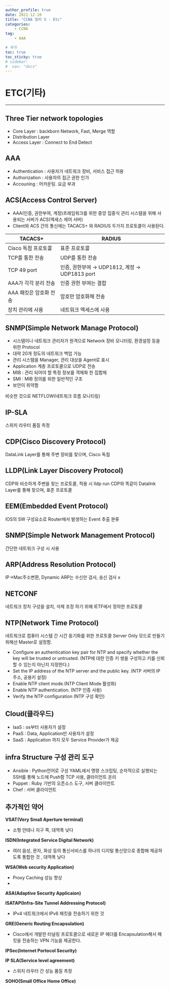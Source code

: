 ```yaml
---
author_profile: true
date: 2021-12-10
title: "CCNA 정리 5 - Etc"
categories: 
    - CCNA
tag: 
    - AAA

# 목차
toc: true  
toc_sticky: true 
# sidebar:
#  nav: "docs"
---
```


# ETC(기타)
---

## Three Tier network topologies

- Core Layer : backborn Network, Fast, Merge 역할
- Distribution Layer 
- Access Layer : Connect to End Detect


## AAA

- Authentication : 사용자가 네트워크 장비, 서비스 접근 허용
- Authorization : 사용자의 접근 권한 인가
- Accouning : 어카운팅. 요금 부과

## ACS(Access Control Server)

- AAA(인증, 권한부여, 계정)프레임워크를 위한 중앙 집중식 관리 시스템을 위해 사용되는 서버가 ACS(엑세스 제어 서버)
- Client와 ACS 간의 통신에는 TACACS+ 와 RADIUS 두가지 프로토콜이 사용된다.

|TACACS+|RADIUS|
|-|-|
|Cisco 독점 프로토콜|표준 프로토콜|
|TCP를 통한 전송|UDP를 통한 전송|
|TCP 49 port|인증, 권한부여 → UDP1812, 계정 → UDP1813 port|
|AAA가 각각 분리 전송|인증 권한 부여는 결합|
|AAA 패킷은 암호화 전송|암호만 암호화해 전송|
|장치 관리에 사용|네트워크 엑세스에 사용|



## SNMP(Simple Network Manage Protocol)

- 시스템이나 네트워크 관리자가 원격으로 Network 장비 모니터링, 환경설정 등을 위한 Protocol
- 대략 20개 정도의 네트워크 백업 가능
- 관리 시스템을 Manager, 관리 대상을 Agent로 표시
- Application 계층 프로토콜으로 UDP로 전송
- MIB : 관리 되어야 할 특정 정보를 객체화 한 집합체
- SMI : MIB 정의를 위한 일반적인 구조
- 보안이 취약함

비슷한 것으로 NETFLOW(네트워크 흐름 모니티링)

## IP-SLA 
스위치 라우터 품질 측정

## CDP(Cisco Discovery Protocol)
DataLink Layer를 통해 주변 장비를 찾으며, Cisco 독점

## LLDP(Link Layer Discovery Protocol)
CDP와 비슷하게 주변을 찾는 프로토콜, 적용 시 lldp run
CDP와 똑같이 Datalink Layer를 통해 찾으며, 표준 프로토콜

## EEM(Embedded Event Protocol)	
IOS의 SW 구성요소로 Router에서 발생하는 Event 추출 분류

## SNMP(Simple Network Management Protocol)	
간단한 네트워크 구성 시 사용

## ARP(Address Resolution Protocol)
IP→Mac주소변환, Dynamic ARP는 수신만 검사, 송신 검사 x

## NETCONF
네트워크 장치 구성을 설치, 삭제 조정 하기 위해 IETF에서 정의한 프로토콜

## NTP(Network Time Protocol)	
네트워크로 컴퓨터 시스템 간 시간 동기화를 위한 프로토콜
Server Only 모드로 만들기 위해선 Master로 설정함.
- Configure an authentication key pair for NTP and specify whether the key will be trusted or untrusted.
(NTP에 대한 인증 키 쌍을 구성하고 키를 신뢰할 수 있는지     아닌지 지정한다.)
- Set the IP address of the NTP server and the public key. (NTP 서버의 IP 주소, 공용키 설정)
- Enable NTP client mode.(NTP Client Mode 활성화)
- Enable NTP authentication. (NTP 인증 사용)
- Verify the NTP configuration (NTP 구성 확인)


## Cloud(클라우드)

- IaaS : os부터 사용자가 설정
- PaaS : Data, Application만 사용자가 설정
- SaaS : Application 까지 모두 Service Provider가 제공

## infra Structure 구성 관리 도구

- Ansible : Python언어로 구성 YAML에서 명령 스크립팅, 
순차적으로 실행되는 SSH를 통해 노드에 Push함
TCP 사용, 클라이언트 온리
- Puppet : Ruby 기반의 오픈소스 도구, 서버 클라이언트
- Chef : 서버 클라이언트

## 추가적인 약어

**VSAT(Very Small Aperture terminal)**
- 소형 안테나 지구 쪽, 대역폭 낮다

**ISDN(Integrated Service Digital Network)**
- 여러 음성, 문자, 화상 등의 통신서비스를 하나의 디지털 통신망으로 종합해 제공하도록 통합한 것 , 대역폭 낮다
  
**WSA(Web security Application)**
- Proxy Caching 성능 향상
- 
**ASA(Adaptive Security Applicaion)**

**ISATAP(Infra-Site Tunnel Addressing Protocol)**
- IPv4 네트워크에서 IPv6 패킷을 전송하기 위한 것

**GRE(Generic Routing Encapsulation)**
- Cisco에서 개발한 터널링 프로토콜으로 새로운 IP 헤더를 Encapsulation해서 패킷을 전송하는 VPN 기능을 제공한다.

**IPSec(Internet Portocol Security)**

**IP SLA(Service level agreement)**
- 스위치 라우터 간 성능 품질 측정
  
**SOHO(Small Office Home Office)**